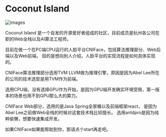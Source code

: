 # Coconut Island

![images](https://avatars.githubusercontent.com/u/104977332?s=200&v=4)

Coconut Island 是一个自发的开源爱好者组成的社区，目前成员是杭州各公司在职的Web全栈以及AI算法工程师。

目前在做一个在PC端CPU运行的人脸平台CNIFace，包括算法推理部分、Web后端以及Web前端，
目的是想向别人介绍，人脸平台的实现流程是如何具体实现的。

CNIFace算法推理部分选用TVM LLVM做为推理引擎，原因是因为Abel Lee所在的公司的技术选型是用TVM作为前端。

选用CPU端，没有选择GPU作为开始，是因为GPU端开发确实环境受限，第一版本的场景也用不到GPU那么大的算力。

CNIFace Web部分，选用的是Java Spring全家桶以及前端框架react，
是因为Abel Lee之前做Web全栈的时候对这套技术栈比较擅长。
选用antdpro是因为纯粹偷懒，想要快速集成开发。

如果CNIFace如果能帮助到你，那请点个start再走吧。
